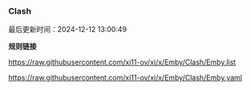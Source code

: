 ### Clash

最后更新时间：2024-12-12 13:00:49

**规则链接**

https://raw.githubusercontent.com/xi11-ov/xi/x/Emby/Clash/Emby.list

https://raw.githubusercontent.com/xi11-ov/xi/x/Emby/Clash/Emby.yaml